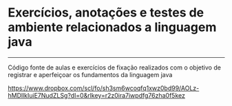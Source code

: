 # Exercícios, anotações e testes de ambiente relacionados a linguagem java

----------------------------------------------

Código fonte de aulas e exercícios de fixação realizados com o objetivo de registrar e aperfeiçoar os fundamentos da linguagem java

https://www.dropbox.com/scl/fo/sh3sm6wcoqfq1xwz0bd99/AOLz-hMDllkIuiE7NudZLSg?dl=0&rlkey=r2z0ira7iwpdfg76zha0f5kez